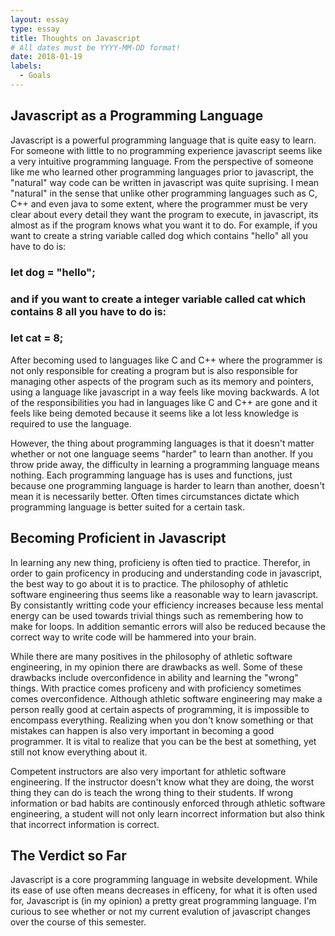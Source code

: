 ```yaml
---
layout: essay
type: essay
title: Thoughts on Javascript
# All dates must be YYYY-MM-DD format!
date: 2018-01-19
labels:
  - Goals
---
```


## Javascript as a Programming Language

  Javascript is a powerful programming language that is quite easy to learn. For someone with little to no programming experience javascript seems like a very intuitive programming language. From the perspective of someone like me who learned other programming languages prior to javascript, the "natural" way code can be written in javascript was quite suprising. I mean "natural" in the sense that unlike other programming languages such as C, C++ and even java to some extent, where the programmer must be very clear about every detail they want the program to execute, in javascript, its almost as if the program knows what you want it to do. For example, if you want to create a string variable called dog which contains "hello" all you have to do is:
  
### let dog = "hello";

### and if you want to create a integer variable called cat which contains 8 all you have to do is:

### let cat = 8;

  After becoming used to languages like C and C++ where the programmer is not only responsible for creating a program but is also responsible for managing other aspects of the program such as its memory and pointers, using a language like javascript in a way feels like moving backwards. A lot of the responsibilities you had in languages like C and C++ are gone and it feels like being demoted because it seems like a lot less knowledge is required to use the language. 
  
  However, the thing about programming languages is that it doesn't matter whether or not one language seems "harder" to learn than another. If you throw pride away, the difficulty in learning a programming language means nothing. Each programming language has is uses and functions, just because one programming language is harder to learn than another, doesn't mean it is necessarily better. Often times circumstances dictate which programming language is better suited for a certain task.   
  
  
## Becoming Proficient in Javascript

  In learning any new thing, proficieny is often tied to practice. Therefor, in order to gain proficency in producing and understanding code in javascript, the best way to go about it is to practice. The philosophy of athletic software engineering thus seems like a reasonable way to learn javascript. By consistantly writting code your efficiency increases because less mental energy can be used towards trivial things such as remembering how to make for loops. In addition semantic errors will also be reduced because the correct way to write code will be hammered into your brain. 
  
  While there are many positives in the philosophy of athletic software engineering, in my opinion there are drawbacks as well. Some of these drawbacks include overconfidence in ability and learning the "wrong" things. With practice comes proficeny and with proficiency sometimes comes overconfidence. Although athletic software engineering may make a person really good at certain aspects of programming, it is impossible to encompass everything. Realizing when you don't know something or that mistakes can happen is also very important in becoming a good programmer. It is vital to realize that you can be the best at something, yet still not know everything about it.      
  
  Competent instructors are also very important for athletic software engineering. If the instructor doesn't know what they are doing, the worst thing they can do is teach the wrong thing to their students. If wrong information or bad habits are continously enforced through athletic software engineering, a student will not only learn incorrect information but also think that incorrect information is correct. 
  
## The Verdict so Far
  Javascript is a core programming language in website development. While its ease of use often means decreases in efficeny, for what it is often used for, Javascript is (in my opinion) a pretty great programming language. I'm curious to see whether or not my current evalution of javascript changes over the course of this semester.
  
  
  
